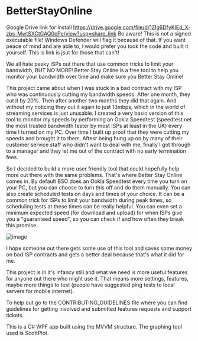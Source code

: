# BetterStayOnline

Google Drive link for install https://drive.google.com/file/d/1ZIg6DfyKIEd_X-zbs-MwtSXCtGAQ0ePe/view?usp=share_link
Be aware! This is not a signed executable file! Windows Defender will flag it because of that. If you want peace of mind and are able to, I would prefer you took the code and built it yourself. This is link is jsut for those that can't!

We all hate pesky ISPs out there that use common tricks to limit your bandwidth, BUT NO MORE! Better Stay Online is a free tool to help you monitor your bandwidth over time and make sure you Better Stay Online!

This project came about when I was stuck in a bad contract with my ISP who was continuously cutting my bandwidth speeds. After one month, they cut it by 20%. Then after another two months they did that again. And without my noticing they cut it again to just 13mbps, which in the world of streaming services is just unusable. I created a very basic version of this tool to monitor my speeds by performing an Ookla Speedtest (speedtest.net the most trusted bandwidth tester by most ISPs at least in the UK) every time I turned on my PC. Over time I built up proof that they were cutting my speeds and brought it to them. Aftesr being hung up on by many of their customer service staff who didn't want to deal with me, finally I got through to a manager and they let me out of the contract with no early termination fees.

So I decided to build a more user friendly tool that could hopefully help more out there with the same problems. That's where Better Stay Online comes in. By default BSO does an Ookla Speedtest every time you turn on your PC, but you can choose to turn this off and do them manually. You can also create scheduled tests on days and times of your choice. It can be a common trick for ISPs to limit your bandwidth during peak times, so scheduling tests at these times can be really helpful. You can even set a minimum expected speed (for download and upload) for when ISPs give you a "guaranteed speed", so you can check if and how often they break this promise.

![image](https://user-images.githubusercontent.com/36111370/216768080-526d381b-1440-4d34-bc67-9e24a4307c4f.png)

I hope someone out there gets some use of this tool and saves some money on bad ISP contracts and gets a better deal because that's what it did for me. 

This project is in it's infancy still and what we need is more useful features for anyone out there who might use it. That means more settings, features, maybe more things to test (people have suggested ping tests to local servers for mobile internet). 

To help out go to the CONTRIBUTING_GUIDELINES file where you can find guidelines for getting involved and submitted features requests and support tickets.


This is a C# WPF app built using the MVVM structure. The graphing tool used is ScottPlot. 
